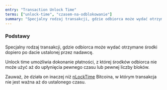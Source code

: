 ```yaml
---
entry: "Transaction Unlock Time"
terms: ["unlock-time", "czasem-na-odblokowanie"]
summary: "Specjalny rodzaj transakcji, gdzie odbiorca może wydać otrzymane środki dopiero po dacie ustalonej przez nadawcę."
---
```


### Podstawy

Specjalny rodzaj transakcji, gdzie odbiorca może wydać otrzymane środki dopiero po dacie ustalonej przez nadawcę.

Unlock time umożliwia dokonanie płatności, z której środków odbiorca nie może użyć aż do upłynięcia pewnego czasu lub pewnej liczby bloków.

Zauważ, że działa on inaczej niż [nLockTime](https://en.bitcoin.it/wiki/NLockTime) Bitcoina, w którym transakcja nie jest ważna aż do ustalonego czasu.
